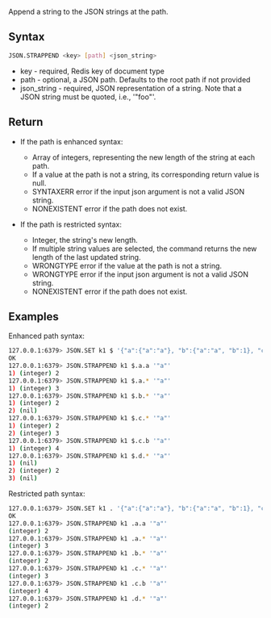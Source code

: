 Append a string to the JSON strings at the path.

## Syntax

```bash
JSON.STRAPPEND <key> [path] <json_string>
```

* key - required, Redis key of document type
* path - optional, a JSON path. Defaults to the root path if not provided
* json_string - required, JSON representation of a string. Note that a JSON string must be quoted, i.e., '"foo"'.

## Return

* If the path is enhanced syntax:
    * Array of integers, representing the new length of the string at each path.
    * If a value at the path is not a string, its corresponding return value is null.
    * SYNTAXERR error if the input json argument is not a valid JSON string.
    * NONEXISTENT error if the path does not exist.

* If the path is restricted syntax:
    * Integer, the string's new length.
    * If multiple string values are selected, the command returns the new length of the last updated string.
    * WRONGTYPE error if the value at the path is not a string.
    * WRONGTYPE error if the input json argument is not a valid JSON string.
    * NONEXISTENT error if the path does not exist.

## Examples

Enhanced path syntax:

```bash
127.0.0.1:6379> JSON.SET k1 $ '{"a":{"a":"a"}, "b":{"a":"a", "b":1}, "c":{"a":"a", "b":"bb"}, "d":{"a":1, "b":"b", "c":3}}'
OK
127.0.0.1:6379> JSON.STRAPPEND k1 $.a.a '"a"'
1) (integer) 2
127.0.0.1:6379> JSON.STRAPPEND k1 $.a.* '"a"'
1) (integer) 3
127.0.0.1:6379> JSON.STRAPPEND k1 $.b.* '"a"'
1) (integer) 2
2) (nil)
127.0.0.1:6379> JSON.STRAPPEND k1 $.c.* '"a"'
1) (integer) 2
2) (integer) 3
127.0.0.1:6379> JSON.STRAPPEND k1 $.c.b '"a"'
1) (integer) 4
127.0.0.1:6379> JSON.STRAPPEND k1 $.d.* '"a"'
1) (nil)
2) (integer) 2
3) (nil)
````

Restricted path syntax:

```bash
127.0.0.1:6379> JSON.SET k1 . '{"a":{"a":"a"}, "b":{"a":"a", "b":1}, "c":{"a":"a", "b":"bb"}, "d":{"a":1, "b":"b", "c":3}}'
OK
127.0.0.1:6379> JSON.STRAPPEND k1 .a.a '"a"'
(integer) 2
127.0.0.1:6379> JSON.STRAPPEND k1 .a.* '"a"'
(integer) 3
127.0.0.1:6379> JSON.STRAPPEND k1 .b.* '"a"'
(integer) 2
127.0.0.1:6379> JSON.STRAPPEND k1 .c.* '"a"'
(integer) 3
127.0.0.1:6379> JSON.STRAPPEND k1 .c.b '"a"'
(integer) 4
127.0.0.1:6379> JSON.STRAPPEND k1 .d.* '"a"'
(integer) 2
```
